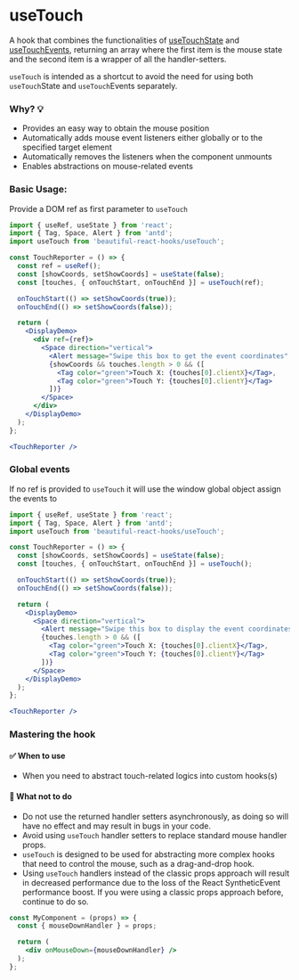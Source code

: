# useTouch

A hook that combines the functionalities of [useTouchState](./useTouchState.md) and [useTouchEvents](./useTouchEvents.md), returning an
array where the first item is the mouse state and the second item is a wrapper of all the handler-setters.

`useTouch` is intended as a shortcut to avoid the need for using both `useTouch`State and `useTouch`Events separately.

### Why? 💡

- Provides an easy way to obtain the mouse position
- Automatically adds mouse event listeners either globally or to the specified target element
- Automatically removes the listeners when the component unmounts
- Enables abstractions on mouse-related events

### Basic Usage:

Provide a DOM ref as first parameter to `useTouch`

```jsx harmony
import { useRef, useState } from 'react';
import { Tag, Space, Alert } from 'antd';
import useTouch from 'beautiful-react-hooks/useTouch';

const TouchReporter = () => {
  const ref = useRef();
  const [showCoords, setShowCoords] = useState(false);
  const [touches, { onTouchStart, onTouchEnd }] = useTouch(ref);

  onTouchStart(() => setShowCoords(true));
  onTouchEnd(() => setShowCoords(false));

  return (
    <DisplayDemo>
      <div ref={ref}>
        <Space direction="vertical">
          <Alert message="Swipe this box to get the event coordinates" type="info" showIcon />
          {showCoords && touches.length > 0 && ([
            <Tag color="green">Touch X: {touches[0].clientX}</Tag>,
            <Tag color="green">Touch Y: {touches[0].clientY}</Tag>
          ])}
        </Space>
      </div>
    </DisplayDemo>
  );
};

<TouchReporter />
```

### Global events

If no ref is provided to `useTouch` it will use the window global object assign the events to

```jsx harmony
import { useRef, useState } from 'react';
import { Tag, Space, Alert } from 'antd';
import useTouch from 'beautiful-react-hooks/useTouch';

const TouchReporter = () => {
  const [showCoords, setShowCoords] = useState(false);
  const [touches, { onTouchStart, onTouchEnd }] = useTouch();

  onTouchStart(() => setShowCoords(true));
  onTouchEnd(() => setShowCoords(false));

  return (
    <DisplayDemo>
      <Space direction="vertical">
        <Alert message="Swipe this box to display the event coordinates" type="info" showIcon />
        {touches.length > 0 && ([
          <Tag color="green">Touch X: {touches[0].clientX}</Tag>,
          <Tag color="green">Touch Y: {touches[0].clientY}</Tag>
        ])}
      </Space>
    </DisplayDemo>
  );
};

<TouchReporter />
```

### Mastering the hook

#### ✅ When to use

- When you need to abstract touch-related logics into custom hooks(s)

#### 🛑 What not to do

- Do not use the returned handler setters asynchronously, as doing so will have no effect and may result in bugs in your code.
- Avoid using `useTouch` handler setters to replace standard mouse handler props.
- `useTouch`  is designed to be used for abstracting more complex hooks that need to control the mouse, such as a drag-and-drop hook.
- Using `useTouch` handlers instead of the classic props approach will result in decreased performance due to the loss of the React
  SyntheticEvent performance boost. If you were using a classic props approach before, continue to do so.

```jsx harmony static noedit
const MyComponent = (props) => {
  const { mouseDownHandler } = props;

  return (
    <div onMouseDown={mouseDownHandler} />
  );
};
```

<!-- Types -->
